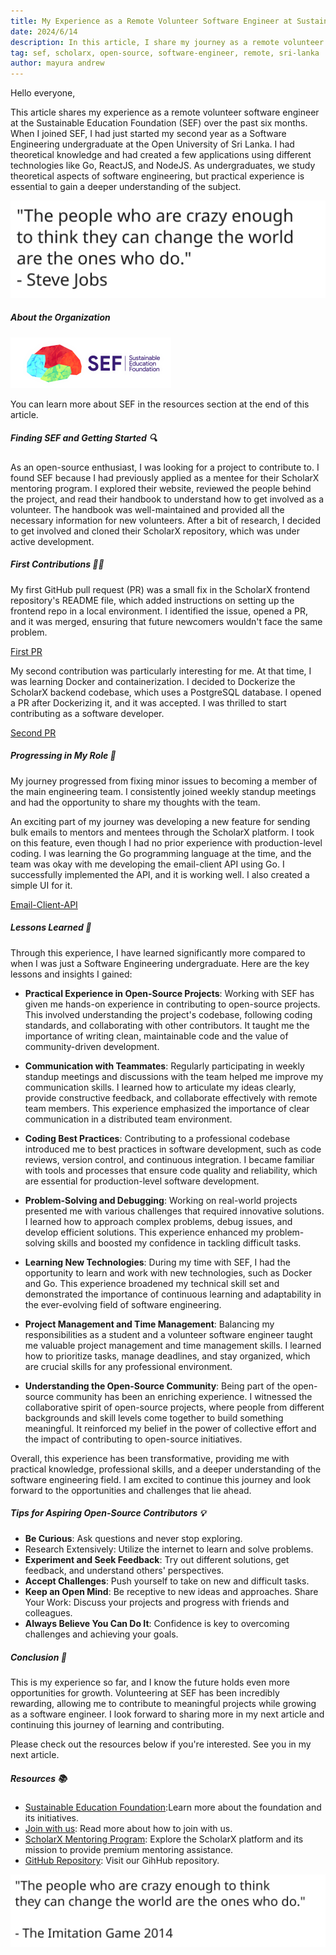 ```yaml
---
title: My Experience as a Remote Volunteer Software Engineer at Sustainable Education Foundation 🌍
date: 2024/6/14
description: In this article, I share my journey as a remote volunteer software engineer at the Sustainable Education Foundation (SEF) over the past six months. From starting as a second-year Software Engineering undergraduate to becoming an integral part of the main engineering team, I detail my contributions to open-source projects, the challenges I faced, and the valuable lessons I learned. Join me in exploring the world of open-source contributions and discover tips for aspiring contributors. Check out my experiences, insights, and resources to get started on your own journey!
tag: sef, scholarx, open-source, software-engineer, remote, sri-lanka
author: mayura andrew
---
```



Hello everyone,

This article shares my experience as a remote volunteer software engineer at the Sustainable Education Foundation (SEF) over the past six months. When I joined SEF, I had just started my second year as a Software Engineering undergraduate at the Open University of Sri Lanka. I had theoretical knowledge and had created a few applications using different technologies like Go, ReactJS, and NodeJS. As undergraduates, we study theoretical aspects of software engineering, but practical experience is essential to gain a deeper understanding of the subject.

![SteveJobs](public/images/stevejobs.svg)
##### About the Organization
![SEF](public/images/sef.png)

You can learn more about SEF in the resources section at the end of this article.

##### Finding SEF and Getting Started 🔍

As an open-source enthusiast, I was looking for a project to contribute to. I found SEF because I had previously applied as a mentee for their ScholarX mentoring program. I explored their website, reviewed the people behind the project, and read their handbook to understand how to get involved as a volunteer. The handbook was well-maintained and provided all the necessary information for new volunteers. After a bit of research, I decided to get involved and cloned their ScholarX repository, which was under active development.

##### First Contributions 👨‍💻
My first GitHub pull request (PR) was a small fix in the ScholarX frontend repository's README file, which added instructions on setting up the frontend repo in a local environment. I identified the issue, opened a PR, and it was merged, ensuring that future newcomers wouldn't face the same problem.

[First PR](https://github.com/sef-global/scholarx-frontend/issues/62)

My second contribution was particularly interesting for me. At that time, I was learning Docker and containerization. I decided to Dockerize the ScholarX backend codebase, which uses a PostgreSQL database. I opened a PR after Dockerizing it, and it was accepted. I was thrilled to start contributing as a software developer.

[Second PR](https://github.com/sef-global/scholarx-backend/pull/85)

##### Progressing in My Role 🚀
My journey progressed from fixing minor issues to becoming a member of the main engineering team. I consistently joined weekly standup meetings and had the opportunity to share my thoughts with the team.

An exciting part of my journey was developing a new feature for sending bulk emails to mentors and mentees through the ScholarX platform. I took on this feature, even though I had no prior experience with production-level coding. I was learning the Go programming language at the time, and the team was okay with me developing the email-client API using Go. I successfully implemented the API, and it is working well. I also created a simple UI for it.

[Email-Client-API](https://github.com/sef-global/email-client-api)

##### Lessons Learned 🧠

Through this experience, I have learned significantly more compared to when I was just a Software Engineering undergraduate. Here are the key lessons and insights I gained:

- **Practical Experience in Open-Source Projects**: Working with SEF has given me hands-on experience in contributing to open-source projects. This involved understanding the project's codebase, following coding standards, and collaborating with other contributors. It taught me the importance of writing clean, maintainable code and the value of community-driven development.

- **Communication with Teammates**: Regularly participating in weekly standup meetings and discussions with the team helped me improve my communication skills. I learned how to articulate my ideas clearly, provide constructive feedback, and collaborate effectively with remote team members. This experience emphasized the importance of clear communication in a distributed team environment.

- **Coding Best Practices**: Contributing to a professional codebase introduced me to best practices in software development, such as code reviews, version control, and continuous integration. I became familiar with tools and processes that ensure code quality and reliability, which are essential for production-level software development.

- **Problem-Solving and Debugging**: Working on real-world projects presented me with various challenges that required innovative solutions. I learned how to approach complex problems, debug issues, and develop efficient solutions. This experience enhanced my problem-solving skills and boosted my confidence in tackling difficult tasks.

- **Learning New Technologies**: During my time with SEF, I had the opportunity to learn and work with new technologies, such as Docker and Go. This experience broadened my technical skill set and demonstrated the importance of continuous learning and adaptability in the ever-evolving field of software engineering.

- **Project Management and Time Management**: Balancing my responsibilities as a student and a volunteer software engineer taught me valuable project management and time management skills. I learned how to prioritize tasks, manage deadlines, and stay organized, which are crucial skills for any professional environment.

- **Understanding the Open-Source Community**: Being part of the open-source community has been an enriching experience. I witnessed the collaborative spirit of open-source projects, where people from different backgrounds and skill levels come together to build something meaningful. It reinforced my belief in the power of collective effort and the impact of contributing to open-source initiatives.

Overall, this experience has been transformative, providing me with practical knowledge, professional skills, and a deeper understanding of the software engineering field. I am excited to continue this journey and look forward to the opportunities and challenges that lie ahead.

##### Tips for Aspiring Open-Source Contributors 💡
- **Be Curious**: Ask questions and never stop exploring.
- Research Extensively: Utilize the internet to learn and solve problems.
- **Experiment and Seek Feedback**: Try out different solutions, get feedback, and understand others' perspectives.
- **Accept Challenges**: Push yourself to take on new and difficult tasks.
- **Keep an Open Mind**: Be receptive to new ideas and approaches.
Share Your Work: Discuss your projects and progress with friends and colleagues.
- **Always Believe You Can Do It**: Confidence is key to overcoming challenges and achieving your goals.

##### Conclusion  🌟

This is my experience so far, and I know the future holds even more opportunities for growth. Volunteering at SEF has been incredibly rewarding, allowing me to contribute to meaningful projects while growing as a software engineer. I look forward to sharing more in my next article and continuing this journey of learning and contributing.

Please check out the resources below if you're interested. See you in my next article.


##### Resources 📚 

- [Sustainable Education Foundation](https://sefglobal.org):Learn more about the foundation and its initiatives.
- [Join with us](https://sefglobal.org/join-us.html): Read more about how to join with us.
- [ScholarX Mentoring Program](https://scholarx.sefglobal.org/):  Explore the ScholarX platform and its mission to provide premium mentoring assistance.
- [GitHub Repository](https://github.com/sef-global): Visit our GihHub repository.

![The Imitation Game](public/images/The-Imitation-Game.svg)
